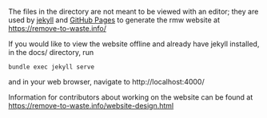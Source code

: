 The files in the directory are not meant to be viewed with an editor;
they are used by [jekyll](https://jekyllrb.com/) and [GitHub
Pages](https://pages.github.com/) to generate the rmw website at
https://remove-to-waste.info/

If you would like to view the website offline and already have jekyll
installed, in the docs/ directory, run

    bundle exec jekyll serve

and in your web browser, navigate to http://localhost:4000/

Information for contributors about working on the website can be found
at https://remove-to-waste.info/website-design.html
